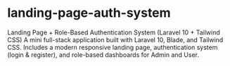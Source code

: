 # landing-page-auth-system
Landing Page + Role-Based Authentication System (Laravel 10 + Tailwind CSS) A mini full-stack application built with Laravel 10, Blade, and Tailwind CSS. Includes a modern responsive landing page, authentication system (login &amp; register), and role-based dashboards for Admin and User.

